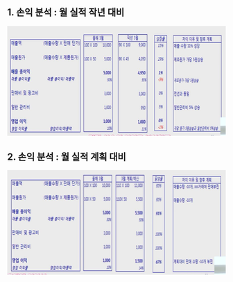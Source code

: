 ## 1. 손익 분석 : 월 실적 작년 대비

<img src="../Img/손익계산서_분석_이유_계획_의사결정_1.jpg">

## 2. 손익 분석 : 월 실적 계획 대비

<img src="../Img/손익계산서_분석_이유_계획_의사결정_2.jpg">
